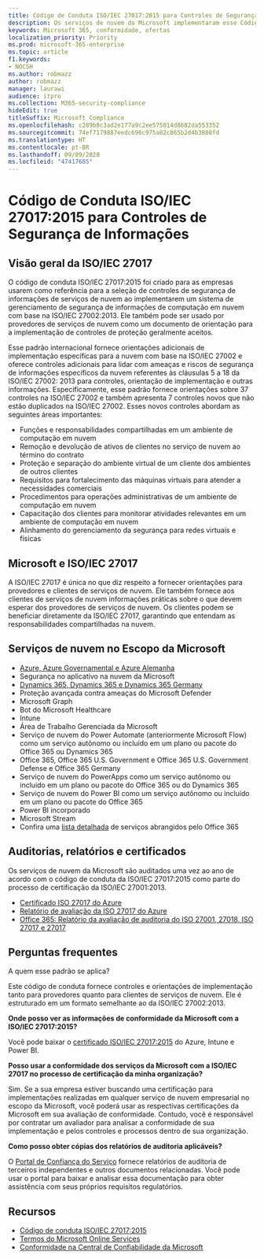 ```yaml
---
title: Código de Conduta ISO/IEC 27017:2015 para Controles de Segurança de Informações
description: Os serviços de nuvem da Microsoft implementaram esse Código de Conduta para Controles de Segurança de Informações.
keywords: Microsoft 365, conformidade, ofertas
localization_priority: Priority
ms.prod: microsoft-365-enterprise
ms.topic: article
f1.keywords:
- NOCSH
ms.author: robmazz
author: robmazz
manager: laurawi
audience: itpro
ms.collection: M365-security-compliance
hideEdit: true
titleSuffix: Microsoft Compliance
ms.openlocfilehash: c289b8c3ad2e177a9c2ee575014d8682da553352
ms.sourcegitcommit: 74ef7179887eedc696c975a82c865b2d4b3808fd
ms.translationtype: HT
ms.contentlocale: pt-BR
ms.lasthandoff: 09/09/2020
ms.locfileid: "47417685"
---
```

# <a name="isoiec-270172015-code-of-practice-for-information-security-controls"></a>Código de Conduta ISO/IEC 27017:2015 para Controles de Segurança de Informações

## <a name="iso-iec-27017-overview"></a>Visão geral da ISO/IEC 27017

O código de conduta ISO/IEC 27017:2015 foi criado para as empresas usarem como referência para a seleção de controles de segurança de informações de serviços de nuvem ao implementarem um sistema de gerenciamento de segurança de informações de computação em nuvem com base na ISO/IEC 27002:2013. Ele também pode ser usado por provedores de serviços de nuvem como um documento de orientação para a implementação de controles de proteção geralmente aceitos.

Esse padrão internacional fornece orientações adicionais de implementação específicas para a nuvem com base na ISO/IEC 27002 e oferece controles adicionais para lidar com ameaças e riscos de segurança de informações específicos da nuvem referentes às cláusulas 5 a 18 da ISO/IEC 27002: 2013 para controles, orientação de implementação e outras informações. Especificamente, esse padrão fornece orientações sobre 37 controles na ISO/IEC 27002 e também apresenta 7 controles novos que não estão duplicados na ISO/IEC 27002. Esses novos controles abordam as seguintes áreas importantes:

- Funções e responsabilidades compartilhadas em um ambiente de computação em nuvem
- Remoção e devolução de ativos de clientes no serviço de nuvem ao término do contrato
- Proteção e separação do ambiente virtual de um cliente dos ambientes de outros clientes
- Requisitos para fortalecimento das máquinas virtuais para atender a necessidades comerciais
- Procedimentos para operações administrativas de um ambiente de computação em nuvem
- Capacitação dos clientes para monitorar atividades relevantes em um ambiente de computação em nuvem
- Alinhamento do gerenciamento da segurança para redes virtuais e físicas

## <a name="microsoft-and-isoiec-27017"></a>Microsoft e ISO/IEC 27017

A ISO/IEC 27017 é única no que diz respeito a fornecer orientações para provedores e clientes de serviços de nuvem. Ele também fornece aos clientes de serviços de nuvem informações práticas sobre o que devem esperar dos provedores de serviços de nuvem. Os clientes podem se beneficiar diretamente da ISO/IEC 27017, garantindo que entendam as responsabilidades compartilhadas na nuvem.

## <a name="microsoft-in-scope-cloud-services"></a>Serviços de nuvem no Escopo da Microsoft 

- [Azure, Azure Governamental e Azure Alemanha](https://aka.ms/AzureCompliance)
- Segurança no aplicativo na nuvem da Microsoft
- [Dynamics 365, Dynamics 365 e Dynamics 365 Germany](https://aka.ms/d365-compliance-list)
- Proteção avançada contra ameaças do Microsoft Defender
- Microsoft Graph
- Bot do Microsoft Healthcare
- Intune
- Área de Trabalho Gerenciada da Microsoft
- Serviço de nuvem do Power Automate (anteriormente Microsoft Flow) como um serviço autônomo ou incluído em um plano ou pacote do Office 365 ou Dynamics 365
- Office 365, Office 365 U.S. Government e Office 365 U.S. Government Defense e Office 365 Germany
- Serviço de nuvem do PowerApps como um serviço autônomo ou incluído em um plano ou pacote do Office 365 ou do Dynamics 365
- Serviço de nuvem do Power BI como um serviço autônomo ou incluído em um plano ou pacote do Office 365
- Power BI incorporado
- Microsoft Stream
- Confira uma [lista detalhada](https://go.microsoft.com/fwlink/p/?linkid=2077751) de serviços abrangidos pelo Office 365

## <a name="audits-reports-and-certificates"></a>Auditorias, relatórios e certificados

Os serviços de nuvem da Microsoft são auditados uma vez ao ano de acordo com o código de conduta da ISO/IEC 27017:2015 como parte do processo de certificação da ISO/IEC 27001:2013.

- [Certificado ISO 27017 do Azure](https://aka.ms/azureiso27017cert)
- [Relatório de avaliação da ISO 27017 do Azure](https://aka.ms/azureiso27017report)
- [Office 365: Relatório da avaliação de auditoria do ISO 27001, 27018, ISO 27017 e 27017](https://aka.ms/o365isoreport)

## <a name="frequently-asked-questions"></a>Perguntas frequentes

A quem esse padrão se aplica?

Este código de conduta fornece controles e orientações de implementação tanto para provedores quanto para clientes de serviços de nuvem. Ele é estruturado em um formato semelhante ao da ISO/IEC 27002:2013.

**Onde posso ver as informações de conformidade da Microsoft com a ISO/IEC 27017:2015?**

Você pode baixar o [certificado ISO/IEC 27017:2015](https://aka.ms/azureiso27017) do Azure, Intune e Power BI.

**Posso usar a conformidade dos serviços da Microsoft com a ISO/IEC 27017 no processo de certificação da minha organização?**

Sim. Se a sua empresa estiver buscando uma certificação para implementações realizadas em qualquer serviço de nuvem empresarial no escopo da Microsoft, você poderá usar as respectivas certificações da Microsoft em sua avaliação de conformidade. Contudo, você é responsável por contratar um avaliador para analisar a conformidade de sua implementação e pelos controles e processos dentro de sua organização.

**Como posso obter cópias dos relatórios de auditoria aplicáveis?**

O [Portal de Confiança do Serviço](https://aka.ms/stphelp) fornece relatórios de auditoria de terceiros independentes e outros documentos relacionadas. Você pode usar o portal para baixar e analisar essa documentação para obter assistência com seus próprios requisitos regulatórios.

## <a name="resources"></a>Recursos

- [Código de conduta ISO/IEC 27017:2015](https://www.iso.org/iso/iso_catalogue/catalogue_tc/catalogue_detail.htm?csnumber=43757)
- [Termos do Microsoft Online Services](https://aka.ms/Online-Services-Terms)
- [Conformidade na Central de Confiabilidade da Microsoft](https://www.microsoft.com/trust-center/compliance/compliance-overview)
